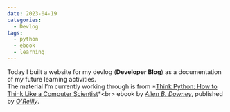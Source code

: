 ```yaml
---
date: 2023-04-19
categories:
  - Devlog
tags:
  - python
  - ebook
  - learning
---
```


Today I built a website for my devlog (**Developer Blog**) as a documentation of my future learning activities.<br> The material I’m currently working through is from *[Think Python: How to Think Like a Computer Scientist](https://www.oreilly.com/library/view/think-python-2nd/9781098129361/?_gl=1*odl6f*_ga*MTY2NTMyNjIyNi4xNzI2NzM5ODQy*_ga_092EL089CH*MTcyNjczOTg0Mi4xLjEuMTcyNjczOTg0OS41My4wLjA.)*<br> ebook by *[Allen B. Downey](https://www.oreilly.com/search/?q=author%3A%22Allen%20B.%20Downey%22&rows=100)*, published by *[O'Reilly](https://www.oreilly.com/)*.
